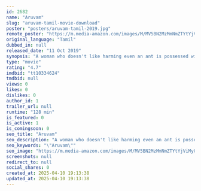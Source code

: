 ```yaml
---
id: 2682
name: "Aruvam"
slug: "aruvam-tamil-movie-download"
poster: "posters/aruvam-tamil-2019.jpg"
remote_poster: "https://m.media-amazon.com/images/M/MV5BN2MzMmNmZTYtYjViMy00YjcxLWEyYjEtZjY4NDc2M2FjNGZhXkEyXkFqcGc@._V1_SX300.jpg"
original_language: "Tamil"
dubbed_in: null
released_date: "11 Oct 2019"
synopsis: "A woman who doesn't like harming even an ant is possessed with the ghost of the man who loves her, which wants to take revenge on the corrupt men who murdered him."
type: "movie"
rating: "4.7"
imdbid: "tt10334624"
tmdbid: null
views: 0
likes: 0
dislikes: 0
author_id: 1
trailer_url: null
runtime: "128 min"
is_featured: 0
is_active: 1
is_comingsoon: 0
seo_title: "Aruvam"
seo_description: "A woman who doesn't like harming even an ant is possessed with the ghost of the man who loves her, which wants to take revenge on the corrupt men who murdered him."
seo_keywords: "\"Aruvam\""
seo_image: "https://m.media-amazon.com/images/M/MV5BN2MzMmNmZTYtYjViMy00YjcxLWEyYjEtZjY4NDc2M2FjNGZhXkEyXkFqcGc@._V1_SX300.jpg"
screenshots: null
redirect_to: null
social_shares: 0
created_at: 2025-04-10 19:13:38
updated_at: 2025-04-10 19:13:38
---
```


